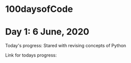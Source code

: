 # 100daysofCode
# Day 1: 6 June, 2020 
Today's progress: Stared with revising concepts of Python

Link for todays progress:
